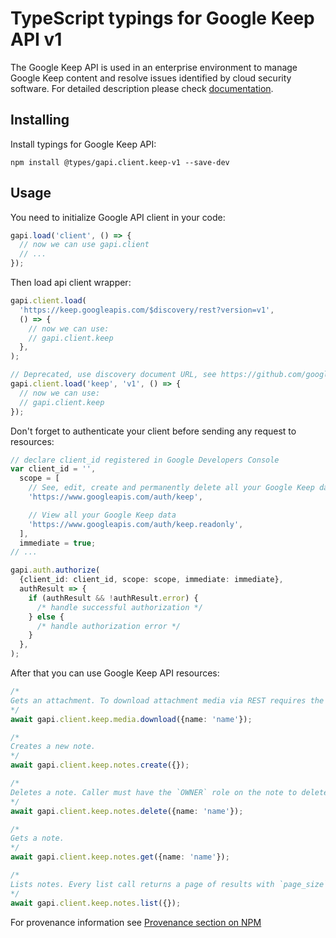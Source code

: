 # TypeScript typings for Google Keep API v1

The Google Keep API is used in an enterprise environment to manage Google Keep content and resolve issues identified by cloud security software.
For detailed description please check [documentation](https://developers.google.com/workspace/keep/api).

## Installing

Install typings for Google Keep API:

```
npm install @types/gapi.client.keep-v1 --save-dev
```

## Usage

You need to initialize Google API client in your code:

```typescript
gapi.load('client', () => {
  // now we can use gapi.client
  // ...
});
```

Then load api client wrapper:

```typescript
gapi.client.load(
  'https://keep.googleapis.com/$discovery/rest?version=v1',
  () => {
    // now we can use:
    // gapi.client.keep
  },
);
```

```typescript
// Deprecated, use discovery document URL, see https://github.com/google/google-api-javascript-client/blob/master/docs/reference.md#----gapiclientloadname----version----callback--
gapi.client.load('keep', 'v1', () => {
  // now we can use:
  // gapi.client.keep
});
```

Don't forget to authenticate your client before sending any request to resources:

```typescript
// declare client_id registered in Google Developers Console
var client_id = '',
  scope = [
    // See, edit, create and permanently delete all your Google Keep data
    'https://www.googleapis.com/auth/keep',

    // View all your Google Keep data
    'https://www.googleapis.com/auth/keep.readonly',
  ],
  immediate = true;
// ...

gapi.auth.authorize(
  {client_id: client_id, scope: scope, immediate: immediate},
  authResult => {
    if (authResult && !authResult.error) {
      /* handle successful authorization */
    } else {
      /* handle authorization error */
    }
  },
);
```

After that you can use Google Keep API resources: <!-- TODO: make this work for multiple namespaces -->

```typescript
/*
Gets an attachment. To download attachment media via REST requires the alt=media query parameter. Returns a 400 bad request error if attachment media is not available in the requested MIME type.
*/
await gapi.client.keep.media.download({name: 'name'});

/*
Creates a new note.
*/
await gapi.client.keep.notes.create({});

/*
Deletes a note. Caller must have the `OWNER` role on the note to delete. Deleting a note removes the resource immediately and cannot be undone. Any collaborators will lose access to the note.
*/
await gapi.client.keep.notes.delete({name: 'name'});

/*
Gets a note.
*/
await gapi.client.keep.notes.get({name: 'name'});

/*
Lists notes. Every list call returns a page of results with `page_size` as the upper bound of returned items. A `page_size` of zero allows the server to choose the upper bound. The ListNotesResponse contains at most `page_size` entries. If there are more things left to list, it provides a `next_page_token` value. (Page tokens are opaque values.) To get the next page of results, copy the result's `next_page_token` into the next request's `page_token`. Repeat until the `next_page_token` returned with a page of results is empty. ListNotes return consistent results in the face of concurrent changes, or signals that it cannot with an ABORTED error.
*/
await gapi.client.keep.notes.list({});
```

For provenance information see [Provenance section on NPM](https://www.npmjs.com/package/@maxim_mazurok/gapi.client.keep-v1#Provenance:~:text=none-,Provenance,-Built%20and%20signed)
